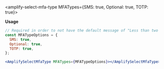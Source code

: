 <amplify-select-mfa-type MFATypes={SMS: true, Optional: true, TOTP: true}></amplify-select-mfa-type>

**Usage**

```jsx
// Required in order to not have the default message of "Less than two mfa types available"
const MFATypeOptions = {
  SMS: true,
  Optional: true,
  TOTP: true,
};

<AmplifySelectMfaType MFATypes={MFATypeOptions}></AmplifySelectMfaType>
```

<ui-component-props tag="amplify-select-mfa-type" use-table-headers></ui-component-props>
